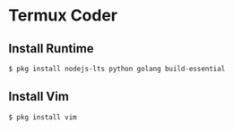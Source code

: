 # Termux Coder

## Install Runtime
```bash
$ pkg install nodejs-lts python golang build-essential
```
## Install Vim
```bash
$ pkg install vim
```
